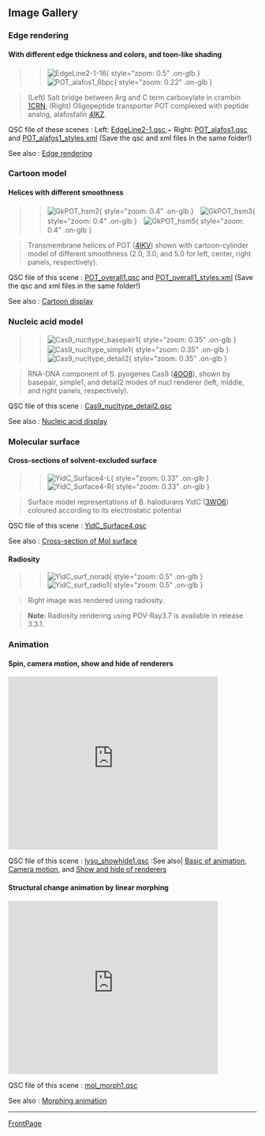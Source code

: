 ## Image Gallery

### Edge rendering
#### With different edge thickness and colors, and toon-like shading

>>![EdgeLine2-1-16](../../assets/images/Gallery/EdgeLine2-1-16.png){ style="zoom: 0.5" .on-glb }&#12288;&#12288;&#12288;&#12288;&#12288;![POT_alafos1_8bpc](../../assets/images/Gallery/POT_alafos1_8bpc.png){ style="zoom: 0.22" .on-glb }

>(Left) Salt bridge between Arg and C term carboxylate in crambin [1CRN](http://www.rcsb.org/pdb/explore.do?structureId=1CRN), (Right) Oligopeptide transporter POT complexed with peptide analog, alafosfalin [4IKZ](http://www.rcsb.org/pdb/explore.do?structureId=4IKZ).


QSC file of these scenes
:   Left: [EdgeLine2-1.qsc](http://downloads.sourceforge.net/project/cuemol/sample-files/2.2/EdgeLine2-1.qsc),~
Right: [POT_alafos1.qsc](http://downloads.sourceforge.net/project/cuemol/sample-files/2.2/POT_alafos1.qsc) and
[POT_alafos1_styles.xml](http://downloads.sourceforge.net/project/cuemol/sample-files/2.2/POT_alafos1_styles.xml)
(Save the qsc and xml files in the same folder!)

See also
:   [Edge rendering](http://translate.google.co.jp/translate?sl=ja&tl=en&u=http%3A%2F%2Fcuemol.sourceforge.jp%2Fja%2Findex%3Fcuemol2%2FEdgeLines)


### Cartoon model
#### Helices with different smoothness

>>![GkPOT_hsm2](../../assets/images/Gallery/GkPOT_hsm2.png){ style="zoom: 0.4" .on-glb }&#12288;![GkPOT_hsm3](../../assets/images/Gallery/GkPOT_hsm3.png){ style="zoom: 0.4" .on-glb }&#12288;![GkPOT_hsm5](../../assets/images/Gallery/GkPOT_hsm5.png){ style="zoom: 0.4" .on-glb }

> Transmembrane helices of POT ([4IKV](http://www.rcsb.org/pdb/explore.do?structureId=4IKV)) shown with cartoon-cylinder model of different smoothness (2.0, 3.0, and 5.0 for left, center, right panels, respectively).


QSC file of this scene
:   [POT_overall1.qsc](http://downloads.sourceforge.net/project/cuemol/sample-files/2.2/POT_overall1.qsc) and
[POT_overall1_styles.xml](http://downloads.sourceforge.net/project/cuemol/sample-files/2.2/POT_overall1_styles.xml)
(Save the qsc and xml files in the same folder!)

See also
:   [Cartoon display](http://translate.google.co.jp/translate?sl=ja&tl=en&u=http%3A%2F%2Fcuemol.sourceforge.jp%2Fja%2Findex%3Fcuemol2%2FCartoonRenderer)

### Nucleic acid model

>>![Cas9_nucltype_basepair1](../../assets/images/Gallery/Cas9_nucltype_basepair1.png){ style="zoom: 0.35" .on-glb }&#12288;
![Cas9_nucltype_simple1](../../assets/images/Gallery/Cas9_nucltype_simple1.png){ style="zoom: 0.35" .on-glb }&#12288;
![Cas9_nucltype_detail2](../../assets/images/Gallery/Cas9_nucltype_detail2.png){ style="zoom: 0.35" .on-glb }

> RNA-DNA component of S. pyogenes Cas9 ([4OO8](http://www.rcsb.org/pdb/explore.do?structureId=4OO8)), shown by basepair, simple1, and detail2 modes of nucl renderer (left, middle, and right panels, respectively).


QSC file of this scene
:   [Cas9_nucltype_detail2.qsc](http://downloads.sourceforge.net/project/cuemol/sample-files/2.2/Cas9_nucltype_detail2)

See also
:   [Nucleic acid display](http://translate.google.co.jp/translate?sl=ja&tl=en&u=http%3A%2F%2Fcuemol.sourceforge.jp%2Fja%2Findex%3Fcuemol2%2FNARenderer)



### Molecular surface
#### Cross-sections of solvent-excluded surface


>> ![YidC_Surface4-L](../../assets/images/Gallery/YidC_Surface4-L.png){ style="zoom: 0.33" .on-glb }![YidC_Surface4-R](../../assets/images/Gallery/YidC_Surface4-R.png){ style="zoom: 0.33" .on-glb }

> Surface model representations of B. halodurans YidC ([3WO6](http://www.rcsb.org/pdb/explore.do?structureId=3WO6)) coloured according to its electrostatic potential


QSC file of this scene
:   [YidC_Surface4.qsc](http://downloads.sourceforge.net/project/cuemol/sample-files/2.2/YidC_Surface4.qsc)

See also
:   [Cross-section of Mol surface](http://translate.google.co.jp/translate?sl=ja&tl=en&u=http%3A%2F%2Fcuemol.sourceforge.jp%2Fja%2Findex%3Fcuemol2%2FMolSurfCut)

#### Radiosity

>> ![YidC_surf_norad](../../assets/images/Gallery/YidC_surf_norad.jpg){ style="zoom: 0.5" .on-glb }![YidC_surf_radio1](../../assets/images/Gallery/YidC_surf_radio1.jpg){ style="zoom: 0.5" .on-glb }

> Right image was rendered using radiosity.

> **Note**: Radiosity rendering using POV-Ray3.7 is available in release 3.3.1.

### Animation
#### Spin, camera motion, show and hide of renderers

<iframe width="425" height="350" src="https://www.youtube.com/embed/pHL52i3kzxE?mute=1&autoplay=1&loop=1&controls=1&rel=0&playlist=pHL52i3kzxE"
        title="YouTube video player"
        frameborder="0"
        allow="autoplay; encrypted-media"
        allowfullscreen>
</iframe>
                


QSC file of this scene
:   [lyso_showhide1.qsc](http://downloads.sourceforge.net/project/cuemol/sample-files/2.1.0.241/lyso_showhide1.qsc)
:See also|
[Basic of animation](http://translate.google.co.jp/translate?sl=ja&tl=en&u=http%3A%2F%2Fcuemol.sourceforge.jp%2Fja%2Findex%3Fcuemol2%2FAnim_Basic),
[Camera motion](http://translate.google.co.jp/translate?sl=ja&tl=en&u=http%3A%2F%2Fcuemol.sourceforge.jp%2Fja%2Findex%3Fcuemol2%2FAnim_CameraMotion),
and [Show and hide of renderers](http://translate.google.co.jp/translate?sl=ja&tl=en&u=http%3A%2F%2Fcuemol.sourceforge.jp%2Fja%2Findex%3Fcuemol2%2FAnim_ShowHide)


#### Structural change animation by linear morphing

<iframe width="425" height="350" src="https://www.youtube.com/embed/4RKA3VUVcPo?mute=1&autoplay=1&loop=1&controls=1&rel=0&playlist=4RKA3VUVcPo"
        title="YouTube video player"
        frameborder="0"
        allow="autoplay; encrypted-media"
        allowfullscreen>
</iframe>
                

QSC file of this scene
:   [mol_morph1.qsc](http://downloads.sourceforge.net/project/cuemol/sample-files/2.2/mol_morph1.qsc)

See also
:   [Morphing animation](http://translate.google.co.jp/translate?sl=ja&tl=en&u=http%3A%2F%2Fcuemol.sourceforge.jp%2Fja%2Findex%3Fcuemol2%2FAnim_MolMorph)


------
[FrontPage](../../en/FrontPage)
